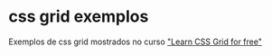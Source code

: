 # css grid exemplos

Exemplos de css grid mostrados no curso ["Learn CSS Grid for free"](https://scrimba.com/course/gR8PTE/) 
